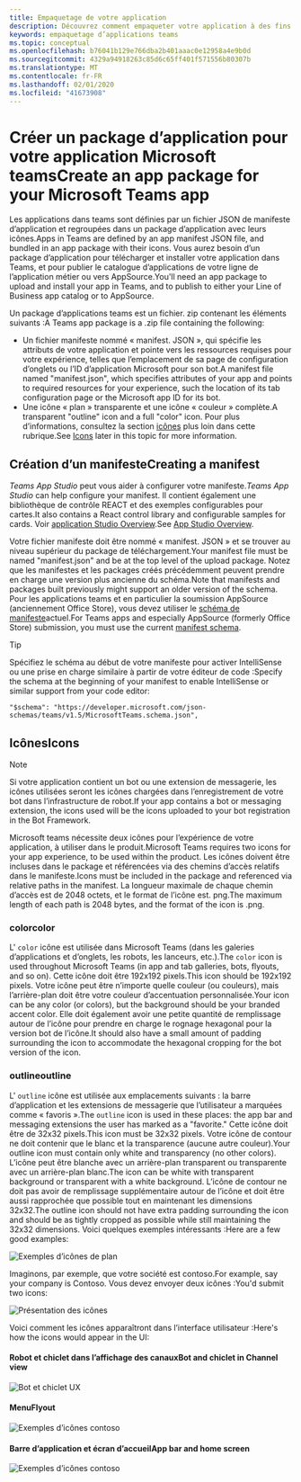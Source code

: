 ```yaml
---
title: Empaquetage de votre application
description: Découvrez comment empaqueter votre application à des fins de test, de chargement et de publication dans Microsoft teams
keywords: empaquetage d’applications teams
ms.topic: conceptual
ms.openlocfilehash: b76041b129e766dba2b401aaac0e12958a4e9b0d
ms.sourcegitcommit: 4329a94918263c85d6c65ff401f571556b80307b
ms.translationtype: MT
ms.contentlocale: fr-FR
ms.lasthandoff: 02/01/2020
ms.locfileid: "41673908"
---
```

# <a name="create-an-app-package-for-your-microsoft-teams-app"></a><span data-ttu-id="6c96b-104">Créer un package d’application pour votre application Microsoft teams</span><span class="sxs-lookup"><span data-stu-id="6c96b-104">Create an app package for your Microsoft Teams app</span></span>

<span data-ttu-id="6c96b-105">Les applications dans teams sont définies par un fichier JSON de manifeste d’application et regroupées dans un package d’application avec leurs icônes.</span><span class="sxs-lookup"><span data-stu-id="6c96b-105">Apps in Teams are defined by an app manifest JSON file, and bundled in an app package with their icons.</span></span> <span data-ttu-id="6c96b-106">Vous aurez besoin d’un package d’application pour télécharger et installer votre application dans Teams, et pour publier le catalogue d’applications de votre ligne de l’application métier ou vers AppSource.</span><span class="sxs-lookup"><span data-stu-id="6c96b-106">You'll need an app package to upload and install your app in Teams, and to publish to either your Line of Business app catalog or to AppSource.</span></span>

<span data-ttu-id="6c96b-107">Un package d’applications teams est un fichier. zip contenant les éléments suivants :</span><span class="sxs-lookup"><span data-stu-id="6c96b-107">A Teams app package is a .zip file containing the following:</span></span>

* <span data-ttu-id="6c96b-108">Un fichier manifeste nommé « manifest. JSON », qui spécifie les attributs de votre application et pointe vers les ressources requises pour votre expérience, telles que l’emplacement de sa page de configuration d’onglets ou l’ID d’application Microsoft pour son bot.</span><span class="sxs-lookup"><span data-stu-id="6c96b-108">A manifest file named "manifest.json", which specifies attributes of your app and points to required resources for your experience, such the location of its tab configuration page or the Microsoft app ID for its bot.</span></span>
* <span data-ttu-id="6c96b-109">Une icône « plan » transparente et une icône « couleur » complète.</span><span class="sxs-lookup"><span data-stu-id="6c96b-109">A transparent "outline" icon and a full "color" icon.</span></span> <span data-ttu-id="6c96b-110">Pour plus d’informations, consultez la section [icônes](#icons) plus loin dans cette rubrique.</span><span class="sxs-lookup"><span data-stu-id="6c96b-110">See [Icons](#icons) later in this topic for more information.</span></span>

## <a name="creating-a-manifest"></a><span data-ttu-id="6c96b-111">Création d’un manifeste</span><span class="sxs-lookup"><span data-stu-id="6c96b-111">Creating a manifest</span></span>

<span data-ttu-id="6c96b-112">*Teams App Studio* peut vous aider à configurer votre manifeste.</span><span class="sxs-lookup"><span data-stu-id="6c96b-112">*Teams App Studio* can help configure your manifest.</span></span> <span data-ttu-id="6c96b-113">Il contient également une bibliothèque de contrôle REACT et des exemples configurables pour cartes.</span><span class="sxs-lookup"><span data-stu-id="6c96b-113">It also contains a React control library and configurable samples for cards.</span></span> <span data-ttu-id="6c96b-114">Voir [application Studio Overview](~/concepts/build-and-test/app-studio-overview.md).</span><span class="sxs-lookup"><span data-stu-id="6c96b-114">See [App Studio Overview](~/concepts/build-and-test/app-studio-overview.md).</span></span>

<span data-ttu-id="6c96b-115">Votre fichier manifeste doit être nommé « manifest. JSON » et se trouver au niveau supérieur du package de téléchargement.</span><span class="sxs-lookup"><span data-stu-id="6c96b-115">Your manifest file must be named "manifest.json" and be at the top level of the upload package.</span></span> <span data-ttu-id="6c96b-116">Notez que les manifestes et les packages créés précédemment peuvent prendre en charge une version plus ancienne du schéma.</span><span class="sxs-lookup"><span data-stu-id="6c96b-116">Note that manifests and packages built previously might support an older version of the schema.</span></span> <span data-ttu-id="6c96b-117">Pour les applications teams et en particulier la soumission AppSource (anciennement Office Store), vous devez utiliser le [schéma de manifeste](~/resources/schema/manifest-schema.md)actuel.</span><span class="sxs-lookup"><span data-stu-id="6c96b-117">For Teams apps and especially AppSource (formerly Office Store) submission, you must use the current [manifest schema](~/resources/schema/manifest-schema.md).</span></span>

> [!TIP]
> <span data-ttu-id="6c96b-118">Spécifiez le schéma au début de votre manifeste pour activer IntelliSense ou une prise en charge similaire à partir de votre éditeur de code :</span><span class="sxs-lookup"><span data-stu-id="6c96b-118">Specify the schema at the beginning of your manifest to enable IntelliSense or similar support from your code editor:</span></span>
>
> `"$schema": "https://developer.microsoft.com/json-schemas/teams/v1.5/MicrosoftTeams.schema.json",`

## <a name="icons"></a><span data-ttu-id="6c96b-119">Icônes</span><span class="sxs-lookup"><span data-stu-id="6c96b-119">Icons</span></span>

> [!Note]
> <span data-ttu-id="6c96b-120">Si votre application contient un bot ou une extension de messagerie, les icônes utilisées seront les icônes chargées dans l’enregistrement de votre bot dans l’infrastructure de robot.</span><span class="sxs-lookup"><span data-stu-id="6c96b-120">If your app contains a bot or messaging extension, the icons used will be the icons uploaded to your bot registration in the Bot Framework.</span></span>

<span data-ttu-id="6c96b-121">Microsoft teams nécessite deux icônes pour l’expérience de votre application, à utiliser dans le produit.</span><span class="sxs-lookup"><span data-stu-id="6c96b-121">Microsoft Teams requires two icons for your app experience, to be used within the product.</span></span> <span data-ttu-id="6c96b-122">Les icônes doivent être incluses dans le package et référencées via des chemins d’accès relatifs dans le manifeste.</span><span class="sxs-lookup"><span data-stu-id="6c96b-122">Icons must be included in the package and referenced via relative paths in the manifest.</span></span> <span data-ttu-id="6c96b-123">La longueur maximale de chaque chemin d’accès est de 2048 octets, et le format de l’icône est. png.</span><span class="sxs-lookup"><span data-stu-id="6c96b-123">The maximum length of each path is 2048 bytes, and the format of the icon is .png.</span></span>

### <a name="color"></a><span data-ttu-id="6c96b-124">color</span><span class="sxs-lookup"><span data-stu-id="6c96b-124">color</span></span>

<span data-ttu-id="6c96b-125">L' `color` icône est utilisée dans Microsoft Teams (dans les galeries d’applications et d’onglets, les robots, les lanceurs, etc.).</span><span class="sxs-lookup"><span data-stu-id="6c96b-125">The `color` icon is used throughout Microsoft Teams (in app and tab galleries, bots, flyouts, and so on).</span></span> <span data-ttu-id="6c96b-126">Cette icône doit être 192x192 pixels.</span><span class="sxs-lookup"><span data-stu-id="6c96b-126">This icon should be 192x192 pixels.</span></span> <span data-ttu-id="6c96b-127">Votre icône peut être n’importe quelle couleur (ou couleurs), mais l’arrière-plan doit être votre couleur d’accentuation personnalisée.</span><span class="sxs-lookup"><span data-stu-id="6c96b-127">Your icon can be any color (or colors), but the background should be your branded accent color.</span></span> <span data-ttu-id="6c96b-128">Elle doit également avoir une petite quantité de remplissage autour de l’icône pour prendre en charge le rognage hexagonal pour la version bot de l’icône.</span><span class="sxs-lookup"><span data-stu-id="6c96b-128">It should also have a small amount of padding surrounding the icon to accommodate the hexagonal cropping for the bot version of the icon.</span></span>

### <a name="outline"></a><span data-ttu-id="6c96b-129">outline</span><span class="sxs-lookup"><span data-stu-id="6c96b-129">outline</span></span>

<span data-ttu-id="6c96b-130">L' `outline` icône est utilisée aux emplacements suivants : la barre d’application et les extensions de messagerie que l’utilisateur a marquées comme « favoris ».</span><span class="sxs-lookup"><span data-stu-id="6c96b-130">The `outline` icon is used in these places: the app bar and messaging extensions the user has marked as a "favorite."</span></span> <span data-ttu-id="6c96b-131">Cette icône doit être de 32x32 pixels.</span><span class="sxs-lookup"><span data-stu-id="6c96b-131">This icon must be 32x32 pixels.</span></span> <span data-ttu-id="6c96b-132">Votre icône de contour ne doit contenir que le blanc et la transparence (aucune autre couleur).</span><span class="sxs-lookup"><span data-stu-id="6c96b-132">Your outline icon must contain only white and transparency (no other colors).</span></span> <span data-ttu-id="6c96b-133">L’icône peut être blanche avec un arrière-plan transparent ou transparente avec un arrière-plan blanc.</span><span class="sxs-lookup"><span data-stu-id="6c96b-133">The icon can be white with transparent background or transparent with a white background.</span></span> <span data-ttu-id="6c96b-134">L’icône de contour ne doit pas avoir de remplissage supplémentaire autour de l’icône et doit être aussi rapprochée que possible tout en maintenant les dimensions 32x32.</span><span class="sxs-lookup"><span data-stu-id="6c96b-134">The outline icon should not have extra padding surrounding the icon and should be as tightly cropped as possible while still maintaining the 32x32 dimensions.</span></span> <span data-ttu-id="6c96b-135">Voici quelques exemples intéressants :</span><span class="sxs-lookup"><span data-stu-id="6c96b-135">Here are a few good examples:</span></span>

![Exemples d’icônes de plan](~/assets/images/icons/sample20x20s.png)

<span data-ttu-id="6c96b-137">Imaginons, par exemple, que votre société est contoso.</span><span class="sxs-lookup"><span data-stu-id="6c96b-137">For example, say your company is Contoso.</span></span> <span data-ttu-id="6c96b-138">Vous devez envoyer deux icônes :</span><span class="sxs-lookup"><span data-stu-id="6c96b-138">You'd submit two icons:</span></span>

![Présentation des icônes](~/assets/images/framework/framework_submit_icon.png)

<span data-ttu-id="6c96b-140">Voici comment les icônes apparaîtront dans l’interface utilisateur :</span><span class="sxs-lookup"><span data-stu-id="6c96b-140">Here's how the icons would appear in the UI:</span></span>

#### <a name="bot-and-chiclet-in-channel-view"></a><span data-ttu-id="6c96b-141">Robot et chiclet dans l’affichage des canaux</span><span class="sxs-lookup"><span data-stu-id="6c96b-141">Bot and chiclet in Channel view</span></span>

![Bot et chiclet UX](~/assets/images/icons/botandchiclet.png)

#### <a name="flyout"></a><span data-ttu-id="6c96b-143">Menu</span><span class="sxs-lookup"><span data-stu-id="6c96b-143">Flyout</span></span>

![Exemples d’icônes contoso](~/assets/images/icons/flyout.png)

#### <a name="app-bar-and-home-screen"></a><span data-ttu-id="6c96b-145">Barre d’application et écran d’accueil</span><span class="sxs-lookup"><span data-stu-id="6c96b-145">App bar and home screen</span></span>

![Exemples d’icônes contoso](~/assets/images/icons/appbarhomescreen.png)
